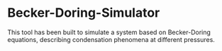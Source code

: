 # Becker-Doring-Simulator
This tool has been built to simulate a system based on Becker-Doring equations, describing condensation phenomena at different pressures.
